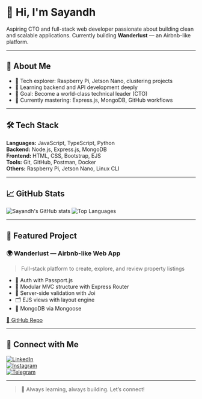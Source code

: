 # 👋 Hi, I'm Sayandh

Aspiring CTO and full-stack web developer passionate about building clean and scalable applications. Currently building **Wanderlust** — an Airbnb-like platform.

---

## 🧠 About Me

- 🔧 Tech explorer: Raspberry Pi, Jetson Nano, clustering projects
- 🚀 Learning backend and API development deeply
- 🎯 Goal: Become a world-class technical leader (CTO)
- 🌱 Currently mastering: Express.js, MongoDB, GitHub workflows

---

## 🛠️ Tech Stack

**Languages:** JavaScript, TypeScript, Python  
**Backend:** Node.js, Express.js, MongoDB  
**Frontend:** HTML, CSS, Bootstrap, EJS  
**Tools:** Git, GitHub, Postman, Docker  
**Others:** Raspberry Pi, Jetson Nano, Linux CLI

---

## 📈 GitHub Stats

![Sayandh's GitHub stats](https://github-readme-stats.vercel.app/api?username=sayandh871&show_icons=true&theme=default&hide=prs&count_private=true)
![Top Languages](https://github-readme-stats.vercel.app/api/top-langs/?username=sayandh871&layout=compact&theme=default)

---

## 📌 Featured Project

### 🌍 Wanderlust — Airbnb-like Web App

> Full-stack platform to create, explore, and review property listings

- 🔑 Auth with Passport.js  
- 📁 Modular MVC structure with Express Router  
- 🧪 Server-side validation with Joi  
- 🗂️ EJS views with layout engine  
- 🔧 MongoDB via Mongoose

[🔗 GitHub Repo](https://github.com/sayandh871/wanderlust)

---

## 🔗 Connect with Me

[![LinkedIn](https://img.shields.io/badge/LinkedIn-0077B5?style=flat-square&logo=linkedin&logoColor=white)](https://linkedin.com/in/yourprofile)  
[![Instagram](https://img.shields.io/badge/Instagram-E4405F?style=flat-square&logo=instagram&logoColor=white)](https://instagram.com/yourprofile)  
[![Telegram](https://img.shields.io/badge/Telegram-2CA5E0?style=flat-square&logo=telegram&logoColor=white)](https://t.me/yourusername)

---

> 📍 Always learning, always building. Let’s connect!

